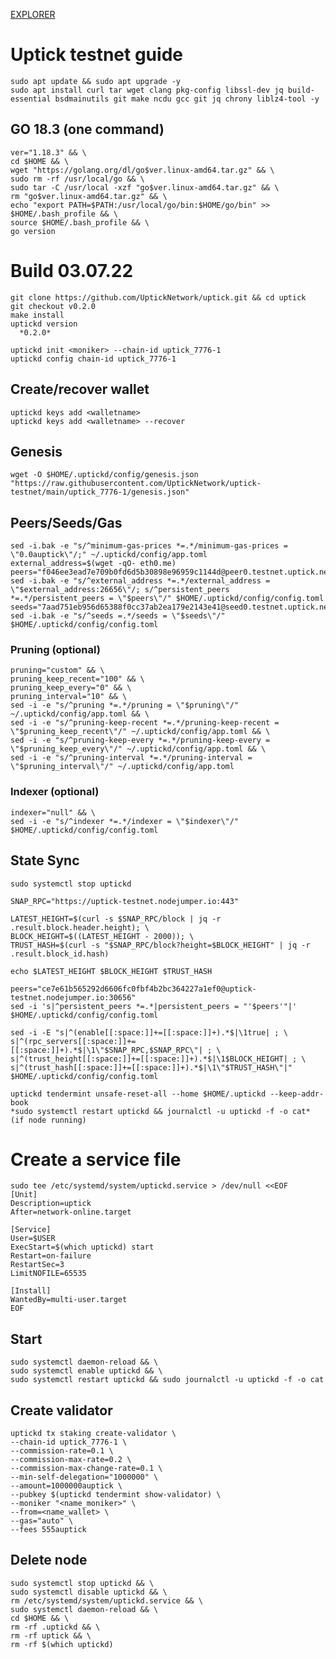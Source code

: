 
[EXPLORER](https://explorer.testnet.uptick.network/uptick-network-testnet/staking)

# Uptick testnet guide

    sudo apt update && sudo apt upgrade -y
    sudo apt install curl tar wget clang pkg-config libssl-dev jq build-essential bsdmainutils git make ncdu gcc git jq chrony liblz4-tool -y

## GO 18.3 (one command)

    ver="1.18.3" && \
    cd $HOME && \
    wget "https://golang.org/dl/go$ver.linux-amd64.tar.gz" && \
    sudo rm -rf /usr/local/go && \
    sudo tar -C /usr/local -xzf "go$ver.linux-amd64.tar.gz" && \
    rm "go$ver.linux-amd64.tar.gz" && \
    echo "export PATH=$PATH:/usr/local/go/bin:$HOME/go/bin" >> $HOME/.bash_profile && \
    source $HOME/.bash_profile && \
    go version

# Build 03.07.22

    git clone https://github.com/UptickNetwork/uptick.git && cd uptick
    git checkout v0.2.0
    make install
    uptickd version
      *0.2.0*
    
    uptickd init <moniker> --chain-id uptick_7776-1
    uptickd config chain-id uptick_7776-1

## Create/recover wallet

    uptickd keys add <walletname>
    uptickd keys add <walletname> --recover

## Genesis

    wget -O $HOME/.uptickd/config/genesis.json "https://raw.githubusercontent.com/UptickNetwork/uptick-testnet/main/uptick_7776-1/genesis.json"

## Peers/Seeds/Gas
    sed -i.bak -e "s/^minimum-gas-prices *=.*/minimum-gas-prices = \"0.0auptick\"/;" ~/.uptickd/config/app.toml
    external_address=$(wget -qO- eth0.me)
    peers="f046ee3ead7e709b0fd6d5b30898e96959c1144d@peer0.testnet.uptick.network:26656,02ee3a0f3a2002d11c5eeb7aa813b64c59d6b60e@peer1.testnet.uptick.network:26656,51c2c58bba454c2fc7dcd6f6c32125c6b1ef3f87@161.97.130.125:26656"
    sed -i.bak -e "s/^external_address *=.*/external_address = \"$external_address:26656\"/; s/^persistent_peers *=.*/persistent_peers = \"$peers\"/" $HOME/.uptickd/config/config.toml
    seeds="7aad751eb956d65388f0cc37ab2ea179e2143e41@seed0.testnet.uptick.network:26656,7e6c759bcf03641c65659f1b9b2f05ec9de7391b@seed1.testnet.uptick.network:26656"
    sed -i.bak -e "s/^seeds =.*/seeds = \"$seeds\"/" $HOME/.uptickd/config/config.toml

### Pruning (optional)

    pruning="custom" && \
    pruning_keep_recent="100" && \
    pruning_keep_every="0" && \
    pruning_interval="10" && \
    sed -i -e "s/^pruning *=.*/pruning = \"$pruning\"/" ~/.uptickd/config/app.toml && \
    sed -i -e "s/^pruning-keep-recent *=.*/pruning-keep-recent = \"$pruning_keep_recent\"/" ~/.uptickd/config/app.toml && \
    sed -i -e "s/^pruning-keep-every *=.*/pruning-keep-every = \"$pruning_keep_every\"/" ~/.uptickd/config/app.toml && \
    sed -i -e "s/^pruning-interval *=.*/pruning-interval = \"$pruning_interval\"/" ~/.uptickd/config/app.toml

### Indexer (optional)

    indexer="null" && \
    sed -i -e "s/^indexer *=.*/indexer = \"$indexer\"/" $HOME/.uptickd/config/config.toml

## State Sync
    sudo systemctl stop uptickd

    SNAP_RPC="https://uptick-testnet.nodejumper.io:443"

    LATEST_HEIGHT=$(curl -s $SNAP_RPC/block | jq -r .result.block.header.height); \
    BLOCK_HEIGHT=$((LATEST_HEIGHT - 2000)); \
    TRUST_HASH=$(curl -s "$SNAP_RPC/block?height=$BLOCK_HEIGHT" | jq -r .result.block_id.hash)

    echo $LATEST_HEIGHT $BLOCK_HEIGHT $TRUST_HASH

    peers="ce7e61b565292d6606fc0fbf4b2bc364227a1ef0@uptick-testnet.nodejumper.io:30656"
    sed -i 's|^persistent_peers *=.*|persistent_peers = "'$peers'"|' $HOME/.uptickd/config/config.toml

    sed -i -E "s|^(enable[[:space:]]+=[[:space:]]+).*$|\1true| ; \
    s|^(rpc_servers[[:space:]]+=[[:space:]]+).*$|\1\"$SNAP_RPC,$SNAP_RPC\"| ; \
    s|^(trust_height[[:space:]]+=[[:space:]]+).*$|\1$BLOCK_HEIGHT| ; \
    s|^(trust_hash[[:space:]]+=[[:space:]]+).*$|\1\"$TRUST_HASH\"|" $HOME/.uptickd/config/config.toml

    uptickd tendermint unsafe-reset-all --home $HOME/.uptickd --keep-addr-book
    *sudo systemctl restart uptickd && journalctl -u uptickd -f -o cat*  (if node running)


# Create a service file

    sudo tee /etc/systemd/system/uptickd.service > /dev/null <<EOF
    [Unit]
    Description=uptick
    After=network-online.target

    [Service]
    User=$USER
    ExecStart=$(which uptickd) start
    Restart=on-failure
    RestartSec=3
    LimitNOFILE=65535

    [Install]
    WantedBy=multi-user.target
    EOF

## Start

    sudo systemctl daemon-reload && \
    sudo systemctl enable uptickd && \
    sudo systemctl restart uptickd && sudo journalctl -u uptickd -f -o cat

## Create validator
    
    uptickd tx staking create-validator \
    --chain-id uptick_7776-1 \
    --commission-rate=0.1 \
    --commission-max-rate=0.2 \
    --commission-max-change-rate=0.1 \
    --min-self-delegation="1000000" \
    --amount=1000000auptick \
    --pubkey $(uptickd tendermint show-validator) \
    --moniker "<name_moniker>" \
    --from=<name_wallet> \
    --gas="auto" \
    --fees 555auptick


## Delete node

    sudo systemctl stop uptickd && \
    sudo systemctl disable uptickd && \
    rm /etc/systemd/system/uptickd.service && \
    sudo systemctl daemon-reload && \
    cd $HOME && \
    rm -rf .uptickd && \
    rm -rf uptick && \
    rm -rf $(which uptickd)



